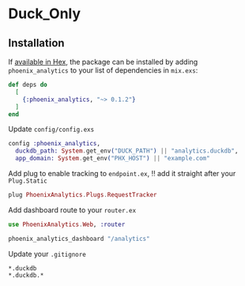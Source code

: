 # Duck_Only

## Installation

If [available in Hex](https://hex.pm/packages/phoenix_analytics), the package can be installed
by adding `phoenix_analytics` to your list of dependencies in `mix.exs`:

```elixir
def deps do
  [
    {:phoenix_analytics, "~> 0.1.2"}
  ]
end
```

Update `config/config.exs`

```exs
config :phoenix_analytics,
  duckdb_path: System.get_env("DUCK_PATH") || "analytics.duckdb",
  app_domain: System.get_env("PHX_HOST") || "example.com"
```

Add plug to enable tracking to `endpoint.ex`, ‼️ add it straight after your `Plug.Static`

```elixir
plug PhoenixAnalytics.Plugs.RequestTracker
```

Add dashboard route to your `router.ex`

```elixir
use PhoenixAnalytics.Web, :router

phoenix_analytics_dashboard "/analytics"
```

Update your `.gitignore`

```.gitignore
*.duckdb
*.duckdb.*
```
